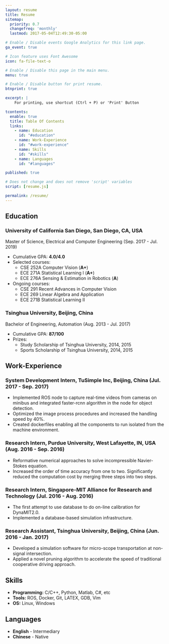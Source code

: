```yaml
---
layout: resume
title: Resume
sitemap:
  priority: 0.7
  changefreq: 'monthly'
  lastmod: 2017-05-04T12:49:30-05:00

# Enable / Disable events Google Analytics for this link page.
ga_event: true

# Icon feature uses Font Awesome
icon: fa-file-text-o

# Enable / Disable this page in the main menu.
menu: true

# Enable / Disable button for print resume.
btnprint: true

excerpt: |
    For printing, use shortcut (Ctrl + P) or 'Print' Button

tcontents:
  enable: true
  title: Table Of Contents
  links:
    - name: Education
      id: "#education"
    - name: Work-Experience
      id: "#work-experience"
    - name: Skills
      id: "#skills"
    - name: Languages
      id: "#languages"   

published: true

# Does not change and does not remove 'script' variables
script: [resume.js]

permalink: /resume/
---
```

## **Education**
### **University of California San Diego**, San Diego, CA, USA
Master of Science, Electrical and Computer Engineering (Sep. 2017 - Jul. 2019)
* Cumulative GPA: **4.0/4.0**
* Selected courses:
	- CSE 252A Computer Vision (**A+**)
	- ECE 271A Statistical Learning I (**A+**)
	- ECE 276A Sensing & Estimation in Robotics (**A**)
* Ongoing courses:
	- CSE 291 Recent Advances in Computer Vision
	- ECE 269 Linear Algebra and Application
	- ECE 271B Statistical Learning II

### **Tsinghua University**, Beijing, China
Bachelor of Engineering, Automation (Aug. 2013 - Jul. 2017)
* Cumulative GPA: **87/100**
* Prizes:
	- Study Scholarship of Tsinghua University, 2014, 2015
	- Sports Scholarship of Tsinghua University, 2014, 2015

## **Work-Experience**
### **System Development Intern**, TuSimple Inc, Beijing, China (Jul. 2017 - Sep. 2017)
* Implemented ROS node to capture real-time videos from cameras on minibus and integrated faster-rcnn algorithm in the node for object detection.
* Optimized the image process procedures and increased the handling speed by 40%.
* Created dockerfiles enabling all the components to run isolated from the machine environment.

### **Research Intern**, Purdue University, West Lafayette, IN, USA (Aug. 2016 - Sep. 2016)
* Reformative numerical approaches to solve incompressible Navier-Stokes equation.
* Increased the order of time accuracy from one to two. Significantly reduced the computation cost by merging three steps into two steps.

### **Research Intern**, Singapore-MIT Alliance for Research and Technology (Jul. 2016 - Aug. 2016)
* The first attempt to use database to do on-line calibration for DynaMIT2.0.
* Implemented a database-based simulation infrastructure.

### **Research Assistant**, Tsinghua University, Beijing, China (Jun. 2016 - Jan. 2017)
* Developed a simulation software for micro-scope transportation at non-signal intersection.
* Applied a novel pruning algorithm to accelerate the speed of traditional cooperative driving approach.

## **Skills**
* **Programming:** C/C++, Python, Matlab, C#, etc
* **Tools:** ROS, Docker, Git, LATEX, GDB, Vim
* **OS:** Linux, Windows

## **Languages**
* **English** - Intermediary
* **Chinese** - Native

